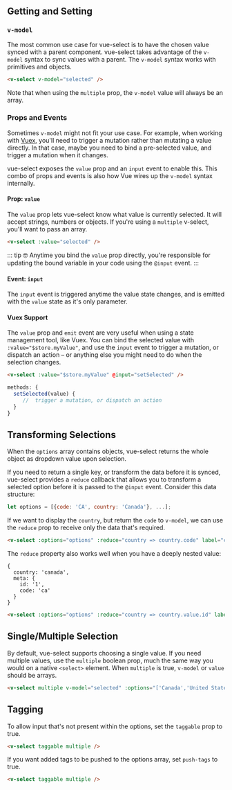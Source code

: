 ## Getting and Setting

### `v-model`

The most common use case for vue-select is to have the chosen value synced with a parent component. vue-select 
takes advantage of the `v-model` syntax to sync values with a parent. The `v-model` syntax works with
primitives and objects. 

```html
<v-select v-model="selected" />
```

Note that when using the `multiple` prop, the `v-model` value will always be an array.

### Props and Events

Sometimes `v-model` might not fit your use case. For example, when working with [Vuex](https://vuex.vuejs.org),
you'll need to trigger a mutation rather than mutating a value directly. In that case, maybe you need
to bind a pre-selected value, and trigger a mutation when it changes. 

vue-select exposes the `value` prop and an `input` event to enable this. This combo of props and 
events is also how Vue wires up the `v-model` syntax internally.

#### Prop: `value`

The `value` prop lets vue-select know what value is currently selected. It will accept strings, 
numbers or objects. If you're using a `multiple` v-select, you'll want to pass an array. 

```html
<v-select :value="selected" />
```

::: tip 🤓
Anytime you bind the `value` prop directly, you're responsible for updating the bound variable
in your code using the `@input` event.
:::

#### Event: `input`

The `input` event is triggered anytime the value state changes, and is emitted with the `value`
state as it's only parameter.

#### Vuex Support

The `value` prop and `emit` event are very useful when using a state management tool, like Vuex. 
You can bind the selected value with `:value="$store.myValue"`, and use the `input` event to
trigger a mutation, or dispatch an action – or anything else you might need to do when the selection
changes.

```html
<v-select :value="$store.myValue" @input="setSelected" />
```

```js
methods: {
  setSelected(value) {
     //  trigger a mutation, or dispatch an action  
  }
}
```
## Transforming Selections

When the `options` array contains objects, vue-select returns the whole object as dropdown value upon selection.

If you need to return a single key, or transform the data before it is synced, vue-select provides a `reduce` callback
 that allows you to transform a selected option before it is passed to the `@input` event. Consider this data structure:
 
 ```js
 let options = [{code: 'CA', country: 'Canada'}, ...];
 ```
 
 If we want to display the `country`, but return the `code` to `v-model`, we can use the `reduce` prop to receive
 only the data that's required.
 
 ```html
 <v-select :options="options" :reduce="country => country.code" label="country" />
 ```
 
The `reduce` property also works well when you have a deeply nested value:
 
 ```
 {
   country: 'canada',
   meta: {
     id: '1',
     code: 'ca'
   }
 }
 ```
 
 ```html
 <v-select :options="options" :reduce="country => country.value.id" label="country" />
 ```
 
 <reducer-nested-value />

## Single/Multiple Selection

By default, vue-select supports choosing a single value. If you need multiple values, use the `multiple` boolean prop,
much the same way you would on a native `<select>` element. When `multiple` is true, `v-model` or `value` should be
arrays.
 

```html
<v-select multiple v-model="selected" :options="['Canada','United States']" />
```
<v-select multiple :options="['foo','bar']" />

## Tagging

To allow input that's not present within the options, set the `taggable` prop to true.

```html
<v-select taggable multiple />
```

<v-select taggable multiple />

If you want added tags to be pushed to the options array, set `push-tags` to true.

```html
<v-select taggable multiple />
```

<v-select taggable multiple push-tags />

